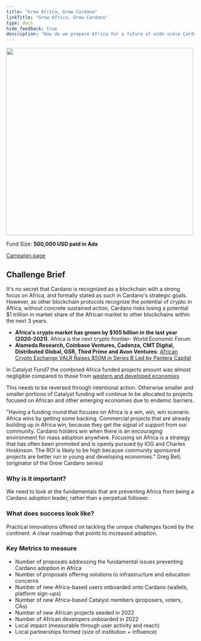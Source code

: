```yaml
---
title: "Grow Africa, Grow Cardano"
linkTitle: "Grow Africa, Grow Cardano"
type: docs
hide_feedback: true
description: "How do we prepare Africa for a future of wide-scale Cardano adoption? How do we continue to seed and grow adoption in 2022 and beyond?"
---
```

<img src="https://cardano.ideascale.com/community-library/accounts/93/936143/Public/04-Grow-Africa-Grow-Cardano-933cde.png" style="width:500px;height500px">

Fund Size: **500,000 USD paid in Ada**

[Campaign page](https://cardano.ideascale.com/c/campaigns/26600/about)

## Challenge Brief

It's no secret that Cardano is recognized as a blockchain with a strong focus on Africa, and formally stated as such in Cardano's strategic goals. However, as other blockchain protocols recognize the potential of crypto in Africa, without concrete sustained action, Cardano risks losing a potential $1 trillion in market share of the African market to other blockchains within the next 3 years.

- **Africa's crypto market has grown by $105 billion in the last year (2020-2021)**. Africa is the next crypto frontier- World Economic Forum
- **Alameda Research, Coinbase Ventures, Cadenza, CMT Digital, Distributed Global, GSR, Third Prime and Avon Ventures**: [African Crypto Exchange VALR Raises $50M in Series B Led by Pantera Capital](https://www.coindesk.com/business/2022/03/01/african-crypto-exchange-valr-raises-50m-in-series-b-led-by-pantera-capital/)

In Catalyst Fund7 the combined Africa funded projects amount was almost negligible compared to those from [western and developed economies](https://twitter.com/danny_cryptofay/status/1496078645319933954?s=20&t=Ohr06EIZW05vz_B4Fjk_JA)

This needs to be reversed through intentional action. Otherwise smaller and smaller portions of Catalyst funding will continue to be allocated to projects focused on African and other emerging economies due to endemic barriers.

"Having a funding round that focuses on Africa is a win, win, win scenario. Africa wins by getting some backing. Commercial projects that are already building up in Africa win, because they get the signal of support from our community. Cardano holders win when there is an encouraging environment for mass adoption anywhere. Focusing on Africa is a strategy that has often been promoted and is openly pursued by IOG and Charles Hoskinson. The ROI is likely to be high because community sponsored projects are better run in young and developing economies." Greg Bell; (originator of the Grow Cardano series)

### Why is it important?

We need to look at the fundamentals that are preventing Africa from being a Cardano adoption leader, rather than a perpetual follower.

### What does success look like?

Practical innovations offered on tackling the unique challenges faced by the continent. A clear roadmap that points to increased adoption.

### Key Metrics to measure

- Number of proposals addressing the fundamental issues preventing Cardano adoption in Africa
- Number of proposals offering solutions to infrastructure and education concerns
- Number of new Africa-based users onboarded onto Cardano (wallets, platform sign-ups)
- Number of new Africa-based Catalyst members (proposers, voters, CAs)
- Number of new African projects seeded in 2022
- Number of African developers onboarded in 2022
- Local impact (measurable through user activity and reach)
- Local partnerships formed (size of institution + influence)
